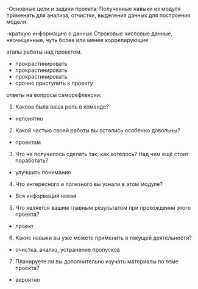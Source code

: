 -Основные цели и задачи проекта:
Полученные навыки из модуля применать для анализа, отчистки, выделения данных для  построения  модели.

-краткую информацию о данных
Строковые числовые данные, неочищенные, чуть более или менее коррелирующие

этапы работы над проектом.
- прокрастинировать
- прокрастинировать
- прокрастинировать
- срочно приступить к проекту

ответы на вопросы саморефлексии:

1. Какова была ваша роль в команде?
 - непонятно
2. Какой частью своей работы вы остались особенно довольны?
 - проектом
3. Что не получилось сделать так, как хотелось? Над чем ещё стоит поработать?
 - улучшить понимание
4. Что интересного и полезного вы узнали в этом модуле?
 - Вся информация новая
5. Что является вашим главным результатом при прохождении этого проекта?
 - проект
6. Какие навыки вы уже можете применить в текущей деятельности?
 - очистка, анализ, устранение пропусков
7. Планируете ли вы дополнительно изучать материалы по теме проекта?
 - вероятно
